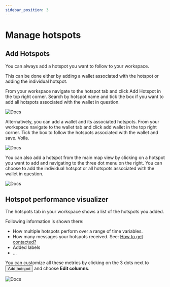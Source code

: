 ```yaml
---
sidebar_position: 3
---
```


# Manage hotspots

## Add Hotspots

You can always add a hotspot you want to follow to your workspace.

This can be done either by adding a wallet associated with the hotspot or adding the individual hotspot.

From your workspace navigate to the hotspot tab and click Add Hotspot in the top right corner. Search by hotspot name and tick the box if you want to add all hotspots associated with the wallet in question.

![Docs](/img/workspace/addhotspot1.png)

Alternatively, you can add a wallet and its associated hotspots. From your workspace navigate to the wallet tab and click add wallet in the top right corner. Tick the box to follow the hotspots associated with the wallet and save. Voila.

![Docs](/img/workspace/addhotspot2.png)

You can also add a hotspot from the main map view by clicking on a hotspot you want to add and navigating to the three dot menu on the right. You can choose to add the individual hotspot or all hotspots associated with the wallet in question.

![Docs](/img/workspace/addhotspot3.png)

## Hotspot performance visualizer

The hotspots tab in your workspace shows a list of the hotspots you added.

Following information is shown there:

- How multiple hotspots perform over a range of time variables.
- How many messages your hotspots received. See: [How to get contacted?](../Team%20&%20Community%20Collaboration/contact-hotspot-owners#how-to-get-contacted)
- Added labels
- ...

You can customize all these metrics by clicking on the 3 dots next to <button class="hotspotty-button">Add hotspot</button> and choose **Edit columns**.

![Docs](/img/workspace/hotspots_overview.png)
